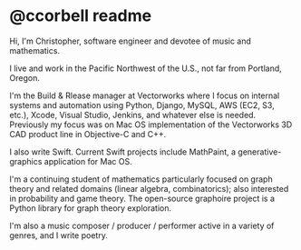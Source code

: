 # @ccorbell readme
Hi, I'm Christopher, software engineer and devotee of music and mathematics. 

I live and work in the Pacific Northwest of the U.S., not far from Portland, Oregon.

I'm the Build & Rlease manager at Vectorworks where I focus on internal systems and automation using Python, Django, MySQL, AWS (EC2, S3, etc.), Xcode, Visual Studio, Jenkins, and whatever else is needed. Previously my focus was on Mac OS implementation of the Vectorworks 3D CAD product line in Objective-C and C++.

I also write Swift. Current Swift projects include MathPaint, a generative-graphics application for Mac OS. 

I'm a continuing student of mathematics particularly focused on graph theory and related domains (linear algebra, combinatorics); also interested in probability and game theory. The open-source graphoire project is a Python library for graph theory exploration.

I'm also a music composer / producer / performer active in a variety of genres, and I write poetry.

<!---
ccorbell/ccorbell is a ✨ special ✨ repository because its `README.md` (this file) appears on your GitHub profile.
You can click the Preview link to take a look at your changes.
--->
